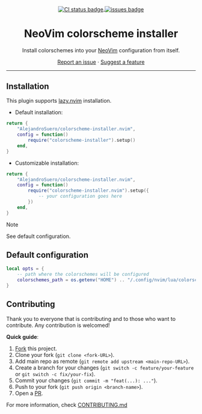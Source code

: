 <a name="readme-top"></a>

<div align="center">

<a href="https://github.com/AlejandroSuero/colorscheme-installer.nvim/actions/workflows/default.yml">
    <img
        alt="CI status badge"
        align="center"
        src="https://github.com/AlejandroSuero/colorscheme-installer.nvim/actions/workflows/default.yml/badge.svg"
    />
</a>
<a href="https://github.com/AlejandroSuero/colorscheme-installer.nvim/issues">
    <img
        align="center" src="https://img.shields.io/github/issues/alejandrosuero/colorscheme-installer.nvim"
        alt="issues badge"
        title="Issues"
    />
</a>

# NeoVim colorscheme installer

Install colorschemes into your [NeoVim](https://neovim.io) configuration from
itself.

[Report an issue](https://github.com/AlejandroSuero/colorscheme-installer.nvim/issues)
· [Suggest a feature](https://github.com/AlejandroSuero/colorscheme-installer.nvim/issues)

</div>

---

## Installation

This plugin supports [lazy.nvim](https://github.com/folke/lazy.nvim) installation.

- Default installation:

```lua
return {
    "AlejandroSuero/colorscheme-installer.nvim",
    config = function()
        require("colorscheme-installer").setup()
    end,
}
```

- Customizable installation:

```lua
return {
    "AlejandroSuero/colorscheme-installer.nvim",
    config = function()
        require("colorscheme-installer.nvim").setup({
            -- your configuration goes here
        })
    end,
}
```

> [!note]
> See default configuration.

## Default configuration

```lua
local opts = {
    -- path where the colorschemes will be configured
    colorschemes_path = os.getenv("HOME") .. "/.config/nvim/lua/colorschemes"
}
```

## Contributing

Thank you to everyone that is contributing and to those who want to contribute.
Any contribution is welcomed!

**Quick guide**:

1. [Fork](https://github.com/AlejandroSuero/colorscheme-installer.nvim/fork) this
   project.
2. Clone your fork (`git clone <fork-URL>`).
3. Add main repo as remote (`git remote add upstream <main-repo-URL>`).
4. Create a branch for your changes (`git switch -c feature/your-feature` or
   `git switch -c fix/your-fix`).
5. Commit your changes (`git commit -m "feat(...): ..."`).
6. Push to your fork (`git push origin <branch-name>`).
7. Open a [PR](https://github.com/AlejandroSuero/colorscheme-installer.nvim/pulls).

For more information, check [CONTRIBUTING.md](https://github.com/AlejandroSuero/colorscheme-installer.nvim/blob/main/contrib/CONTRIBUTING.md)
